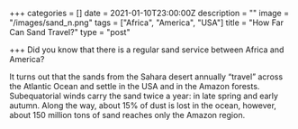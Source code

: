 +++
categories = []
date = 2021-01-10T23:00:00Z
description = ""
image = "/images/sand_n.png"
tags = ["Africa", "America", "USA"]
title = "How Far Can Sand Travel?"
type = "post"

+++
Did you know that there is a regular sand service between Africa and America?

It turns out that the sands from the Sahara desert annually “travel” across the Atlantic Ocean and settle in the USA and in the Amazon forests. Subequatorial winds carry the sand twice a year: in late spring and early autumn. Along the way, about 15% of dust is lost in the ocean, however, about 150 million tons of sand reaches only the Amazon region.